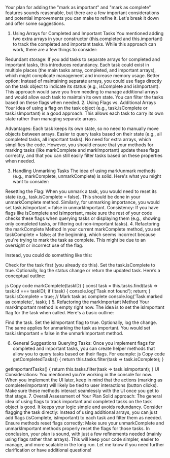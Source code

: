 Your plan for adding the "mark as important" and "mark as complete" features sounds reasonable, but there are a few important considerations and potential improvements you can make to refine it. Let's break it down and offer some suggestions.

1. Using Arrays for Completed and Important Tasks
You mentioned adding two extra arrays in your constructor (this.completed and this.important) to track the completed and important tasks. While this approach can work, there are a few things to consider:

Redundant storage: If you add tasks to separate arrays for completed and important tasks, this introduces redundancy. Each task could exist in multiple places (the main tasks array, completed, and important arrays), which might complicate management and increase memory usage.
Better option: Instead of maintaining separate arrays, you could use flags directly on the task object to indicate its status (e.g., isComplete and isImportant). This approach would save you from needing to manage additional arrays and would allow each task to maintain its own state. You can filter the tasks based on these flags when needed.
2. Using Flags vs. Additional Arrays
Your idea of using a flag on the task object (e.g., task.isComplete or task.isImportant) is a good approach. This allows each task to carry its own state rather than managing separate arrays.

Advantages:
Each task keeps its own state, so no need to manually move objects between arrays.
Easier to query tasks based on their state (e.g., all completed tasks, all important tasks).
No need for extra arrays, which simplifies the code.
However, you should ensure that your methods for marking tasks (like markComplete and markImportant) update these flags correctly, and that you can still easily filter tasks based on these properties when needed.

3. Handling Unmarking Tasks
The idea of using mark/unmark methods (e.g., markComplete, unmarkComplete) is solid. Here's what you might want to consider:

Resetting the Flag: When you unmark a task, you would need to reset its state (e.g., task.isComplete = false). This should be done in your unmarkComplete method. Similarly, for unmarking importance, you would set task.isImportant = false in unmarkImportant.
Consistency: If you have flags like isComplete and isImportant, make sure the rest of your code checks these flags when querying tasks or displaying them (e.g., showing only completed tasks, or filtering out non-important tasks).
4. Refactoring the markComplete Method
In your current markComplete method, you set taskComplete = false; at the beginning, which seems incorrect because you're trying to mark the task as complete. This might be due to an oversight or incorrect use of the flag.

Instead, you could do something like this:

Check for the task first (you already do this).
Set the task.isComplete to true.
Optionally, log the status change or return the updated task.
Here’s a conceptual outline:

js
Copy code
markComplete(taskID) {
    const task = this.tasks.find(task => task.id === taskID);
    if (!task) {
        console.log('Task not found');
        return;
    }
    task.isComplete = true; // Mark task as complete
    console.log('Task marked as complete:', task);
}
5. Refactoring the markImportant Method
Your markImportant method is empty right now. The idea is to set the isImportant flag for the task when called. Here's a basic outline:

Find the task.
Set the isImportant flag to true.
Optionally, log the change.
The same applies for unmarking the task as important. You would set task.isImportant = false in the unmarkImportant method.

6. General Suggestions
Querying Tasks: Once you implement flags for completed and important tasks, you can create helper methods that allow you to query tasks based on their flags. For example:
js
Copy code
getCompletedTasks() {
    return this.tasks.filter(task => task.isComplete);
}

getImportantTasks() {
    return this.tasks.filter(task => task.isImportant);
}
UI Considerations: You mentioned you're working in the console for now. When you implement the UI later, keep in mind that the actions (marking as complete/important) will likely be tied to user interactions (button clicks). Make sure these methods interact seamlessly with the UI once you get to that stage.
7. Overall Assessment of Your Plan
Solid approach: The general idea of using flags to track important and completed tasks on the task object is good. It keeps your logic simple and avoids redundancy.
Consider flagging the task directly: Instead of using additional arrays, you can just add flags (isComplete, isImportant) to each task and filter them as needed.
Ensure methods reset flags correctly: Make sure your unmarkComplete and unmarkImportant methods properly reset the flags for those tasks.
In conclusion, your plan is sound, with just a few refinements needed (mainly using flags rather than arrays). This will keep your code simpler, easier to manage, and more scalable in the long run. Let me know if you need further clarification or have additional questions!
